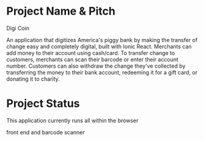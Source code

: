 # Project Name & Pitch

Digi Coin

An application that digitizes America's piggy bank by making the transfer of change easy and completely digital, built with Ionic React. Merchants can add money to their account using cash/card. To transfer change to customers, merchants can scan their barcode or enter their account number. Customers can also withdraw the change they've collected by transferring the money to their bank account, redeeming it for a gift card, or donating it to charity. 

# Project Status

This application currently runs all within the browser  

front end and barcode scanner
